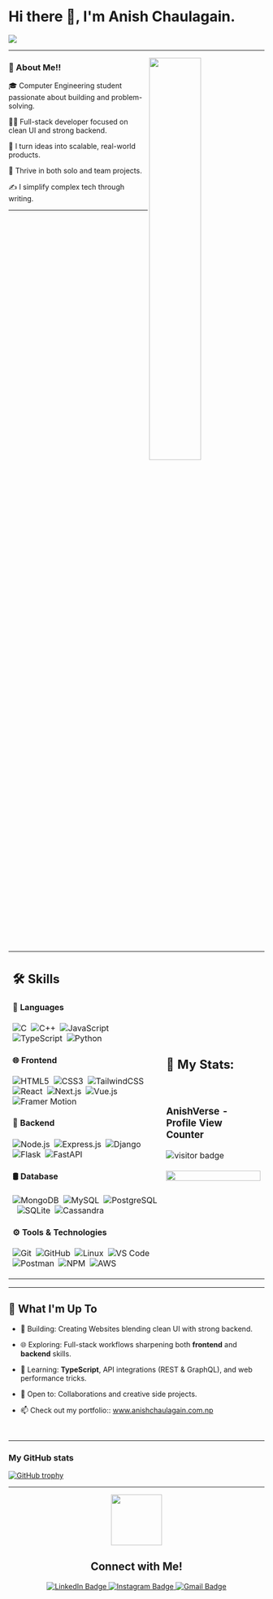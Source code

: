 <h1 >Hi there 👋, I'm Anish Chaulagain.</h1>

<img align="center" src="https://readme-typing-svg.herokuapp.com?font=Architects+Daughter&color=22EBF7&size=25&center=false&lines=🚀+Full+Stack+Web+Developer...;🧩+Project+Manager...;🎨+UI/UX+Designer...;🧠+Computer+Engineer..."/>


---
<img src="https://user-images.githubusercontent.com/89788120/167628634-549d2bdd-609e-4275-85af-1e1974da64ca.gif" width="45%" align="right" />


<h3>🌟 About Me!!</h3>


🎓 Computer Engineering student passionate about building and problem-solving.&nbsp;&nbsp;&nbsp;

👨‍💻 Full-stack developer focused on clean UI and strong backend.

🎯 I turn ideas into scalable, real-world products.

🤝 Thrive in both solo and team projects.

✍️ I simplify complex tech through writing.

---

<table width="100%">
  <tr>
    <td width="60%">

## 🛠️ Skills

#### 🚀 Languages  
![C](https://img.shields.io/badge/C-00599C?style=flat&logo=c&logoColor=white)&nbsp;
![C++](https://img.shields.io/badge/C++-00599C?style=flat&logo=c%2B%2B&logoColor=white)&nbsp;
![JavaScript](https://img.shields.io/badge/JavaScript-F7DF1E?style=flat&logo=javascript&logoColor=black)&nbsp;
![TypeScript](https://img.shields.io/badge/TypeScript-3178C6?style=flat&logo=typescript&logoColor=white)&nbsp;
![Python](https://img.shields.io/badge/Python-3670A0?style=flat&logo=python&logoColor=ffdd54)&nbsp;

#### 🌐 Frontend  
![HTML5](https://img.shields.io/badge/HTML5-E34F26?style=flat&logo=html5&logoColor=white)&nbsp;
![CSS3](https://img.shields.io/badge/CSS3-1572B6?style=flat&logo=css3&logoColor=white)&nbsp;
![TailwindCSS](https://img.shields.io/badge/Tailwind_CSS-38B2AC?style=flat&logo=tailwind-css&logoColor=white)&nbsp;
![React](https://img.shields.io/badge/React-20232A?style=flat&logo=react&logoColor=61DAFB)&nbsp;
![Next.js](https://img.shields.io/badge/Next.js-000000?style=flat&logo=next.js&logoColor=white)&nbsp;
![Vue.js](https://img.shields.io/badge/Vue.js-35495E?style=flat&logo=vue.js&logoColor=4FC08D)&nbsp;
![Framer Motion](https://img.shields.io/badge/Framer--Motion-0055FF?style=flat&logo=framer&logoColor=white)&nbsp;

#### 🔧 Backend  
![Node.js](https://img.shields.io/badge/Node.js-339933?style=flat&logo=nodedotjs&logoColor=white)&nbsp;
![Express.js](https://img.shields.io/badge/Express.js-404D59?style=flat&logo=express&logoColor=white)&nbsp;
![Django](https://img.shields.io/badge/Django-092E20?style=flat&logo=django&logoColor=white)&nbsp;
![Flask](https://img.shields.io/badge/Flask-000000?style=flat&logo=flask&logoColor=white)&nbsp;
![FastAPI](https://img.shields.io/badge/FastAPI-009688?style=flat&logo=fastapi&logoColor=white)&nbsp;

#### 🛢️ Database  
![MongoDB](https://img.shields.io/badge/MongoDB-4EA94B?style=flat&logo=mongodb&logoColor=white)&nbsp;
![MySQL](https://img.shields.io/badge/MySQL-005C84?style=flat&logo=mysql&logoColor=white)&nbsp;
![PostgreSQL](https://img.shields.io/badge/PostgreSQL-4169E1?style=flat&logo=postgresql&logoColor=white)&nbsp;
![SQLite](https://img.shields.io/badge/SQLite-07405E?style=flat&logo=sqlite&logoColor=white)&nbsp;
![Cassandra](https://img.shields.io/badge/Apache%20Cassandra-1287B1?style=flat&logo=apache-cassandra&logoColor=white)&nbsp;

#### ⚙️ Tools & Technologies  
![Git](https://img.shields.io/badge/Git-F05032?style=flat&logo=git&logoColor=white)&nbsp;
![GitHub](https://img.shields.io/badge/GitHub-181717?style=flat&logo=github&logoColor=white)&nbsp;
![Linux](https://img.shields.io/badge/Linux-FCC624?style=flat&logo=linux&logoColor=black)&nbsp;
![VS Code](https://img.shields.io/badge/VS%20Code-007ACC?style=flat&logo=visual-studio-code&logoColor=white)&nbsp;
![Postman](https://img.shields.io/badge/Postman-FF6C37?style=flat&logo=postman&logoColor=white)&nbsp;
![NPM](https://img.shields.io/badge/NPM-CB3837?style=flat&logo=npm&logoColor=white)&nbsp;
![AWS](https://img.shields.io/badge/AWS-232F3E?style=flat&logo=amazon-aws&logoColor=white)&nbsp;

</td>
 <td>
  
## 📜 My Stats:

</br>


<p align="center">
  <h3>AnishVerse - Profile View Counter</h3>
  <img src="https://profile-counter.glitch.me/anishchaulagain/count.svg" align="center" alt="visitor badge"/>
 </br>
 </br>
  <img width="100%" src="https://github-readme-stats.vercel.app/api/top-langs/?username=anishchaulagain&exclude_repo=Portfolio,HomePal&langs_count=7&layout=compact&bg_color=transparent" />
</p>
     
  </td>
  </tr>
</table>


---
## 🚀 What I'm Up To

- 🔨 Building: Creating Websites blending clean UI with strong backend.
  
- 🌐 Exploring: Full-stack workflows sharpening both **frontend** and **backend** skills.
  
- 🧠 Learning: **TypeScript**, API integrations (REST & GraphQL), and web performance tricks.
  
- 🤝 Open to: Collaborations and creative side projects.
  
- 📫 Check out my portfolio:: www.anishchaulagain.com.np

</br>

---

### My GitHub stats 

[![GitHub trophy](https://github-profile-trophy.vercel.app/?username=anishchaulagain&theme=onedark)](https://github.com/ryo-ma/github-profile-trophy)

---
<div align="center">
  <div>
    <img src="https://media.giphy.com/media/M9gbBd9nbDrOTu1Mqx/giphy.gif" width="100"/>
  </div>
  <div id="badges">
    <h2>Connect with Me!</h2>
    <a href="https://www.linkedin.com/in/anishchaulagain/">
      <img src="https://img.shields.io/badge/LinkedIn-blue?style=for-the-badge&logo=linkedin&logoColor=white" alt="LinkedIn Badge"/>
    </a>
    <a href="https://www.instagram.com/anees_chaulagain/">
      <img src="https://img.shields.io/badge/Instagram-red?style=for-the-badge&logo=instagram&logoColor=white" alt="Instagram Badge"/>
    </a>
    <a href="mailto:anishchaulagain2058@gmail.com">
      <img src="https://img.shields.io/badge/Gmail-white?style=for-the-badge&logo=gmail&logoColor=red" alt="Gmail Badge"/>
    </a>
  </div>
</div>




